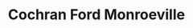 ---
title: "Cochran Ford Monroeville"
url: /monroeville/cochran-ford-monroeville/
shop: Autohaus
---